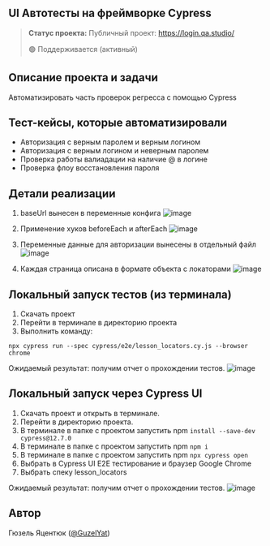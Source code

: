 <h2>UI Автотесты на фреймворке Cypress</h2>

> **Статус проекта:**
> Публичный проект: https://login.qa.studio/
> 
> 🟢 Поддерживается (активный) 

## Описание проекта и задачи
Автоматизировать часть проверок регресса с помощью Cypress

## Тест-кейсы, которые автоматизировали
* Авторизация с верным паролем и верным логином
* Авторизация c верным логином и неверным паролем
* Проверка работы валиадации на наличие @ в логине
* Проверка флоу восстановления пароля

## Детали реализации

1. baseUrl вынесен в переменные конфига
![image](https://github.com/GdeGuz25/Cypress.js_autotests/blob/main/baseUrl.png)

3. Применение хуков beforeEach и afterEach
![image](https://raw.githubusercontent.com/GdeGuz25/Cypress.js_autotests/refs/heads/main/2025-07-07_22-23-26.png)

4. Переменные данные для авторизации вынесены в отдельный файл
![image](https://raw.githubusercontent.com/GdeGuz25/Cypress.js_autotests/refs/heads/main/2025-07-07_22-24-15.png)

5. Каждая страница описана в формате объекта с локаторами
![image](https://raw.githubusercontent.com/GdeGuz25/Cypress.js_autotests/refs/heads/main/2025-07-07_22-24-55.png)

## Локальный запуск тестов (из терминала)
1. Скачать проект
2. Перейти в терминале в директорию проекта
2. Выполнить команду:
```
npx cypress run --spec cypress/e2e/lesson_locators.cy.js --browser chrome
```
Ожидаемый результат: получим отчет о прохождении тестов.
![image](https://raw.githubusercontent.com/GdeGuz25/Cypress.js_autotests/refs/heads/main/2025-07-07_22-55-35.png)


## Локальный запуск через Cypress UI
1. Скачать проект и открыть в терминале.
2. Перейти в директорию проекта.
3. В терминале в папке с проектом запустить npm `install --save-dev cypress@12.7.0`
4. В терминале в папке с проектом запустить npm `npm i`
5. В терминале в папке с проектом запустить npm `npx cypress open`
6. Выбрать в Cypress UI E2E тестирование и браузер Google Chrome
7. Выбрать спеку lesson_locators

Ожидаемый результат: получим отчет о прохождении тестов.
![image](https://raw.githubusercontent.com/GdeGuz25/Cypress.js_autotests/refs/heads/main/2025-07-07_22-56-24.png)


## Автор

Гюзель Яцентюк ([@GuzelYat](https://t.me/GuzelYat))
